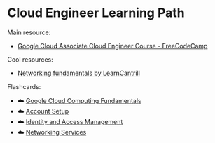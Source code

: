 # Cloud Engineer Learning Path

Main resource: 

- [Google Cloud Associate Cloud Engineer Course - FreeCodeCamp](https://www.youtube.com/watch?v=jpno8FSqpc8&t=25919s&ab_channel=freeCodeCamp.org)

Cool resources:

- [Networking fundamentals by LearnCantrill](https://youtube.com/playlist?list=PLTk5ZYSbd9Mi_ya5tVFD8NFfU1YZOyml1&si=SIkGgzuZg-Og7URX)


Flashcards:

- ☁️ [Google Cloud Computing Fundamentals](./Cloud_Computing_Fundamentals/notes.md)
- ☁️ [Account Setup](./Account_Setup/notes.md)
- ☁️ [Identity and Access Management](./Identity_and_Access_Management/notes.md)
- ☁️ [Networking Services](./Networking_Services/notes.md)
